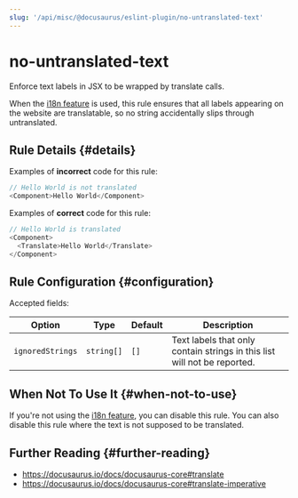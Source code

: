```yaml
---
slug: '/api/misc/@docusaurus/eslint-plugin/no-untranslated-text'
---
```


# no-untranslated-text

Enforce text labels in JSX to be wrapped by translate calls.

When the [i18n feature](../../../i18n/i18n-introduction.md) is used, this rule ensures that all labels appearing on the website are translatable, so no string accidentally slips through untranslated.

## Rule Details {#details}

Examples of **incorrect** code for this rule:

```js
// Hello World is not translated
<Component>Hello World</Component>
```

Examples of **correct** code for this rule:

```js
// Hello World is translated
<Component>
  <Translate>Hello World</Translate>
</Component>
```

## Rule Configuration {#configuration}

Accepted fields:

<APITable>

| Option | Type | Default | Description |
| --- | --- | --- | --- |
| `ignoredStrings` | `string[]` | `[]` | Text labels that only contain strings in this list will not be reported. |

</APITable>

## When Not To Use It {#when-not-to-use}

If you're not using the [i18n feature](../../../i18n/i18n-introduction.md), you can disable this rule. You can also disable this rule where the text is not supposed to be translated.

## Further Reading {#further-reading}

- https://docusaurus.io/docs/docusaurus-core#translate
- https://docusaurus.io/docs/docusaurus-core#translate-imperative
